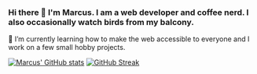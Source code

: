 ### Hi there 👋 I'm Marcus. I am a web developer and coffee nerd. I also occasionally watch birds from my balcony.
🌱 I’m currently learning how to make the web accessible to everyone and I work on a few small hobby projects.

[![Marcus' GitHub stats](https://github-readme-stats.vercel.app/api?username=theweekendgeek&count_private=true)](https://github.com/anuraghazra/github-readme-stats)
[![GitHub Streak](https://github-readme-streak-stats.herokuapp.com/?user=theweekendgeek&theme=dark)](https://git.io/streak-stats)

<!--
**theweekendgeek/theweekendgeek** is a ✨ _special_ ✨ repository because its `README.md` (this file) appears on your GitHub profile.

Here are some ideas to get you started:

- 🔭 I’m currently working on ...
- 🌱 I’m currently learning ...
- 👯 I’m looking to collaborate on ...
- 🤔 I’m looking for help with ...
- 💬 Ask me about ...
- 📫 How to reach me: ...
- 😄 Pronouns: ...
- ⚡ Fun fact: ...
-->

